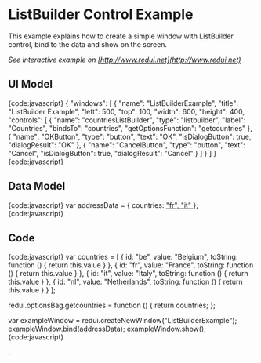 # ListBuilder Control Example

This example explains how to create a simple window with ListBuilder control, bind to the data and show on the screen.

_See interactive example on [http://www.redui.net](http://www.redui.net)_

## UI Model

{code:javascript}
{
    "windows": [
        {
            "name": "ListBuilderExample",
            "title": "ListBuilder Example",
            "left": 500,
            "top": 100,
            "width": 600,
            "height": 400,
            "controls": [
                {
                    "name": "countriesListBuilder",
                    "type": "listbuilder",
                    "label": "Countries",
                    "bindsTo": "countries",
                    "getOptionsFunction": "getcountries"
                },
                {
                    "name": "OKButton",
                    "type": "button",
                    "text": "OK",
                    "isDialogButton": true,
                    "dialogResult": "OK"
                },
                {
                    "name": "CancelButton",
                    "type": "button",
                    "text": "Cancel",
                    "isDialogButton": true,
                    "dialogResult": "Cancel"
                }
            ]
        }
    ]
}
{code:javascript}

## Data Model

{code:javascript}
var addressData = {
	countries: [ "fr", "it" ](-_fr_,-_it_-)
};
{code:javascript}

## Code

{code:javascript}
var countries = [
	{ id: "be", value: "Belgium", toString: function () { return this.value } },
	{ id: "fr", value: "France", toString: function () { return this.value } },
	{ id: "it", value: "Italy", toString: function () { return this.value } },
	{ id: "nl", value: "Netherlands", toString: function () { return this.value } }
];

redui.optionsBag.getcountries = function () {
	return countries;
};

var exampleWindow = redui.createNewWindow("ListBuilderExample");
exampleWindow.bind(addressData);
exampleWindow.show();
{code:javascript}


.